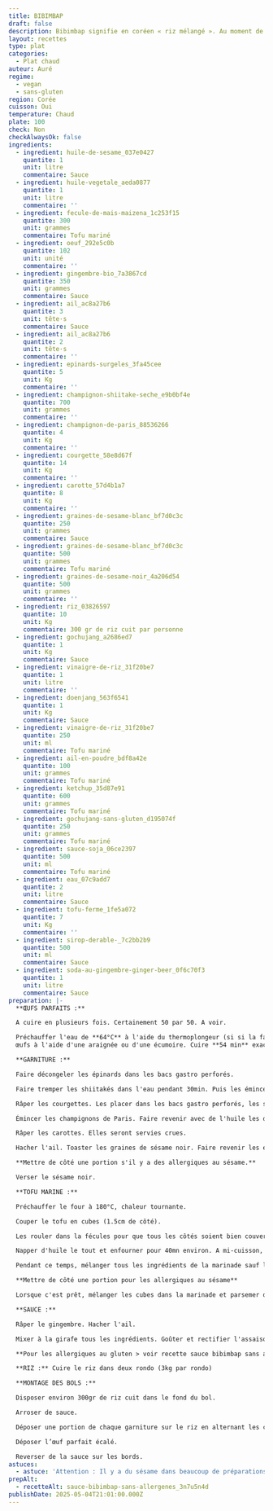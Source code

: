 ```yaml
---
title: BIBIMBAP
draft: false
description: Bibimbap signifie en coréen « riz mélangé ». Au moment de la dégustation, chaque convive mélange son bol.
layout: recettes
type: plat
categories:
  - Plat chaud
auteur: Auré
regime:
  - vegan
  - sans-gluten
region: Corée
cuisson: Oui
temperature: Chaud
plate: 100
check: Non
checkAlwaysOk: false
ingredients:
  - ingredient: huile-de-sesame_037e0427
    quantite: 1
    unit: litre
    commentaire: Sauce
  - ingredient: huile-vegetale_aeda0877
    quantite: 1
    unit: litre
    commentaire: ''
  - ingredient: fecule-de-mais-maizena_1c253f15
    quantite: 300
    unit: grammes
    commentaire: Tofu mariné
  - ingredient: oeuf_292e5c0b
    quantite: 102
    unit: unité
    commentaire: ''
  - ingredient: gingembre-bio_7a3867cd
    quantite: 350
    unit: grammes
    commentaire: Sauce
  - ingredient: ail_ac8a27b6
    quantite: 3
    unit: tête·s
    commentaire: Sauce
  - ingredient: ail_ac8a27b6
    quantite: 2
    unit: tête·s
    commentaire: ''
  - ingredient: epinards-surgeles_3fa45cee
    quantite: 5
    unit: Kg
    commentaire: ''
  - ingredient: champignon-shiitake-seche_e9b0bf4e
    quantite: 700
    unit: grammes
    commentaire: ''
  - ingredient: champignon-de-paris_88536266
    quantite: 4
    unit: Kg
    commentaire: ''
  - ingredient: courgette_58e8d67f
    quantite: 14
    unit: Kg
    commentaire: ''
  - ingredient: carotte_57d4b1a7
    quantite: 8
    unit: Kg
    commentaire: ''
  - ingredient: graines-de-sesame-blanc_bf7d0c3c
    quantite: 250
    unit: grammes
    commentaire: Sauce
  - ingredient: graines-de-sesame-blanc_bf7d0c3c
    quantite: 500
    unit: grammes
    commentaire: Tofu mariné
  - ingredient: graines-de-sesame-noir_4a206d54
    quantite: 500
    unit: grammes
    commentaire: ''
  - ingredient: riz_03826597
    quantite: 10
    unit: Kg
    commentaire: 300 gr de riz cuit par personne
  - ingredient: gochujang_a2686ed7
    quantite: 1
    unit: Kg
    commentaire: Sauce
  - ingredient: vinaigre-de-riz_31f20be7
    quantite: 1
    unit: litre
    commentaire: ''
  - ingredient: doenjang_563f6541
    quantite: 1
    unit: Kg
    commentaire: Sauce
  - ingredient: vinaigre-de-riz_31f20be7
    quantite: 250
    unit: ml
    commentaire: Tofu mariné
  - ingredient: ail-en-poudre_bdf8a42e
    quantite: 100
    unit: grammes
    commentaire: Tofu mariné
  - ingredient: ketchup_35d87e91
    quantite: 600
    unit: grammes
    commentaire: Tofu mariné
  - ingredient: gochujang-sans-gluten_d195074f
    quantite: 250
    unit: grammes
    commentaire: Tofu mariné
  - ingredient: sauce-soja_06ce2397
    quantite: 500
    unit: ml
    commentaire: Tofu mariné
  - ingredient: eau_07c9add7
    quantite: 2
    unit: litre
    commentaire: Sauce
  - ingredient: tofu-ferme_1fe5a072
    quantite: 7
    unit: Kg
    commentaire: ''
  - ingredient: sirop-derable-_7c2bb2b9
    quantite: 500
    unit: ml
    commentaire: Sauce
  - ingredient: soda-au-gingembre-ginger-beer_0f6c70f3
    quantite: 1
    unit: litre
    commentaire: Sauce
preparation: |-
  **ŒUFS PARFAITS :**

  A cuire en plusieurs fois. Certainement 50 par 50. A voir.

  Préchauffer l'eau de **64°C** à l'aide du thermoplongeur (si si la famille!). Plonger les 
  œufs à l'aide d'une araignée ou d'une écumoire. Cuire **54 min** exactement! Retirer les œufs à l'écumoire. Réserver.

  **GARNITURE :** 

  Faire décongeler les épinards dans les bacs gastro perforés.

  Faire tremper les shiitakés dans l'eau pendant 30min. Puis les émincer.

  Râper les courgettes. Les placer dans les bacs gastro perforés, les saler afin qu'elles perdent leur eau. Plus tard, bien les essorer à la main (propre). Elles seront servies crues.

  Émincer les champignons de Paris. Faire revenir avec de l'huile les deux sortes de champignons à feu vif dans le wok. Saler.

  Râper les carottes. Elles seront servies crues.

  Hacher l'ail. Toaster les graines de sésame noir. Faire revenir les épinards au wok. Verser l'ail en fin de cuisson.

  **Mettre de côté une portion s'il y a des allergiques au sésame.**

  Verser le sésame noir.

  **TOFU MARINE :**

  Préchauffer le four à 180°C, chaleur tournante.

  Couper le tofu en cubes (1.5cm de côté).

  Les rouler dans la fécules pour que tous les côtés soient bien couverts. Déposer sur plaques de cuisson sulfurisées.

  Napper d'huile le tout et enfourner pour 40mn environ. A mi-cuisson, les tourner pour que le dessous des cubes soit au dessus. Les cubes devraient avoir gonflé, si ce n'est pas le cas laisser encore un peu au four.

  Pendant ce temps, mélanger tous les ingrédients de la marinade sauf le sésame. Attention le Gochujang doit être sans gluten!

  **Mettre de côté une portion pour les allergiques au sésame**

  Lorsque c'est prêt, mélanger les cubes dans la marinade et parsemer de sésame blanc 

  **SAUCE :**

  Râper le gingembre. Hacher l'ail.

  Mixer à la girafe tous les ingrédients. Goûter et rectifier l'assaisonnement. Si la sauce est trop épaisse, la délayer avec plus d'eau.

  **Pour les allergiques au gluten > voir recette sauce bibimbap sans allergènes.**

  **RIZ :** Cuire le riz dans deux rondo (3kg par rondo)

  **MONTAGE DES BOLS :** 

  Disposer environ 300gr de riz cuit dans le fond du bol. 

  Arroser de sauce.

  Déposer une portion de chaque garniture sur le riz en alternant les couleurs.

  Déposer l’œuf parfait écalé.

  Reverser de la sauce sur les bords.
astuces:
  - astuce: 'Attention : Il y a du sésame dans beaucoup de préparations. Et il y a du gluten dans le gochujan et le doenjang.'
prepAlt:
  - recetteAlt: sauce-bibimbap-sans-allergenes_3n7u5n4d
publishDate: 2025-05-04T21:01:00.000Z
---
```

